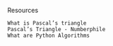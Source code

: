 Resources

    What is Pascal’s triangle
    Pascal’s Triangle - Numberphile
    What are Python Algorithms
